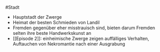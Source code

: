 #Stadt
- Hauptstadt der Zwerge
- Heimat der besten Schmieden von Landil
- Fremden gegenüber eher misstrauisch sind, bieten darum Fremden selten ihre beste Handwerkskunst an
- [[Episode 2]]: einheimische Zwerge zeigen auffälliges Verhalten, Auftauchen von Nekromantie nach einer Ausgrabung

